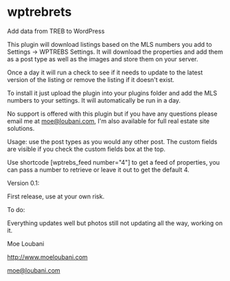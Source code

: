 wptrebrets
==========

Add data from TREB to WordPress

This plugin will download listings based on the MLS numbers you add to Settings -> WPTREBS Settings. It will download the properties and add them as a post type as well as the images and store them on your server.

Once a day it will run a check to see if it needs to update to the latest version of the listing or remove the listing if it doesn't exist.

To install it just upload the plugin into your plugins folder and add the MLS numbers to your settings. It will automatically be run in a day.

No support is offered with this plugin but if you have any questions please email me at moe@loubani.com, I'm also available for full real estate site solutions.

Usage: use the post types as you would any other post. The custom fields are visible if you check the custom fields box at the top.

Use shortcode [wptrebs_feed number="4"] to get a feed of properties, you can pass a number to retrieve or leave it out to get the default 4.

Version 0.1:

First release, use at your own risk.


To do:

Everything updates well but photos still not updating all the way, working on it.


Moe Loubani

http://www.moeloubani.com

moe@loubani.com
